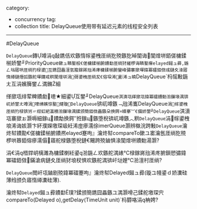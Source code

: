 ﻿category: 
- concurrency
tag:
- collection
title: DelayQueue使用带有延迟元素的线程安全列表
---
#DelayQueue

`DelayQueue`鏄竴涓敮鎸佸欢鏃惰幏鍙栧厓绱犵殑鏃犵晫闃诲闃熷垪銆傞槦鍒椾娇鐢╜PriorityQueue`鏉ュ疄鐜般€傞槦鍒椾腑鐨勫厓绱犲繀椤诲疄鐜癉elayed鎺ュ彛,鍦ㄥ垱寤哄厓绱犳椂鍙互鎸囧畾澶氫箙鎵嶈兘浠庨槦鍒椾腑鑾峰彇褰撳墠鍏冪礌銆傚彧鏈夊湪寤惰繜鏈熸弧鏃舵墠鑳戒粠闃熷垪涓彁鍙栧厓绱犮€傛垜浠彲浠ュ皢`DelayQueue`杩愮敤鍦ㄤ互涓嬪簲鐢ㄥ満鏅細

缂撳瓨绯荤粺鐨勮璁★細鍙互鐢╜DelayQueue`淇濆瓨缂撳瓨鍏冪礌鐨勬湁鏁堟湡锛屼娇鐢ㄤ竴涓嚎绋嬪惊鐜煡璇DelayQueue`锛屼竴鏃﹁兘浠巂DelayQueue`涓幏鍙栧厓绱犳椂锛岃〃绀虹紦瀛樻湁鏁堟湡鍒颁簡銆傚畾鏃朵换鍔¤皟搴︺€備娇鐢╜DelayQueue`淇濆瓨褰撳ぉ灏嗕細鎵ц鐨勪换鍔″拰鎵ц鏃堕棿锛屼竴鏃︿粠`DelayQueue`涓幏鍙栧埌浠诲姟灏卞紑濮嬫墽琛岋紝浠庢瘮濡俆imerQueue灏辨槸浣跨敤`DelayQueue`瀹炵幇鐨勩€傞槦鍒椾腑鐨凞elayed蹇呴』瀹炵幇compareTo鏉ユ寚瀹氬厓绱犵殑椤哄簭銆傛瘮濡傝寤舵椂鏃堕棿鏈€闀跨殑鏀惧湪闃熷垪鐨勬湯灏?

涓€涓棤鐣岄樆濉為槦鍒楋紝鍙湁鍦ㄥ欢鏃舵湡婊℃椂鎵嶈兘浠庝腑鎻愬彇鍏冪礌銆傚鏋滄病鏈夊厓绱犲埌杈惧欢鏃舵湡锛屽垯娌℃湁澶村厓绱?

`DelayQueue`閲屽瓨鏀剧殑鍏冪礌蹇呴』瀹炵幇Delayed鎺ュ彛(璇ユ帴鍙ｄ娇瀵硅薄绉颁负寤惰繜瀵硅薄).

瀹炵幇`Delayed`鎺ュ彛鐨勫璞?鍒颁簡鎸囧畾鏃ユ湡灏嗗己鍒舵墽琛宍compareTo(Delayed o),getDelay(TimeUnit unit)`杩欎咯涓柟娉?
